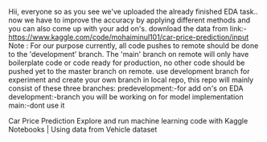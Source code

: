 Hii, everyone so as you see we've uploaded the already finished EDA task.. now we have to improve the accuracy by applying different methods and you can also come up with your add on's.
download the data from link:- https://www.kaggle.com/code/mohaiminul101/car-price-prediction/input
Note : For our purpose currently, all code pushes to remote should be done to the 'development' branch. 
The 'main' branch on remote will only have boilerplate code or code ready for production, no other code should be pushed yet to the master branch on remote.
use development branch for experiment and create your own branch in local repo, this repo will mainly consist of these three branches:
predevelopment:-for add on's on EDA
development:-branch you will be working on for model implementation
main:-dont use it 

Car Price Prediction
Explore and run machine learning code with Kaggle Notebooks | Using data from Vehicle dataset
